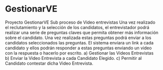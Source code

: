 # GestionarVE
Proyecto GestionarVE
Sub proceso de Video entrevistas
Una vez realizado el reclutamiento y la selección de los candidatos, el entrevistador podrá realizar una serie de preguntas claves que permita obtener más información sobre el candidato. Una vez realizada estas preguntas podrá enviar a los candidatos seleccionados las preguntas. El sistema enviara un link a cada candidato y ellos podrán responder a estas preguntas enviando un video con la respuesta o hacerlo por escrito. 
a)	Gestionar las Videos Entrevistas
b)	Enviar la Video Entrevista a cada Candidato Elegido.
c)	Permitir al Candidato contestar dicha Video Entrevista.
